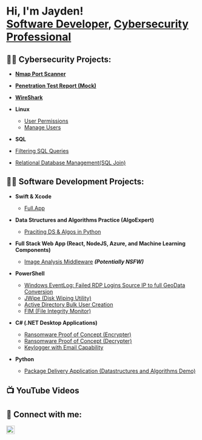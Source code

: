 <h1>Hi, I'm Jayden! <br/><a href="https://linkedin.com/in/jayden-harris-701b32234">Software Developer</a>, <a href="https://linkedin.com/in/jayden-harris-701b32234">Cybersecurity Professional</a>

<h2>👨‍💻 Cybersecurity Projects:</h2>

- <b>[Nmap Port Scanner](https://github.com/RightChoiceJayden/P-Nmap.py/blob/main/README.md)</b>

- <b>[Penetration Test Report (Mock)](https://github.com/RightChoiceJayden/Pen-Test-Report)</b>

- <b>[WireShark](https://github.com/RightChoiceJayden/Wireshark/blob/main/wireshark.md)</b>

- <b>Linux</b>
   - [User Permissions](https://github.com/RightChoiceJayden/Linux/blob/main/permissions.md)
   - [Manage Users](https://github.com/RightChoiceJayden/Linux/blob/main/ManageUsers.md)

- <b>SQL</b>
- [Filtering SQL Queries](https://github.com/RightChoiceJayden/SQL/blob/main/SQLFilters.md)
- [Relational Database Management(SQL Join)](https://github.com/RightChoiceJayden/SQL/blob/main/SQLJoin.md)


<h2>👨‍💻 Software Development Projects:</h2>

- <b>Swift & Xcode</b>
  - [Full.App](https://github.com/RightChoiceJayden/Full.App/tree/main)

- <b>Data Structures and Algorithms Practice (AlgoExpert)</b>
  - [Praciting DS & Algos in Python](https://github.com/joshmadakor1/Algorithms-Practice)
- <b>Full Stack Web App (React, NodeJS, Azure, and Machine Learning Components)</b>
  - [Image Analysis Middleware](https://github.com/joshmadakor1/4chan-Image-Analysis-Middleware-C964) <b><i>(Potentially NSFW)</b></i>
- <b>PowerShell</b>
  - [Windows EventLog: Failed RDP Logins Source IP to full GeoData Conversion](https://github.com/joshmadakor1/Sentinel-Lab)
  - [JWipe (Disk Wiping Utility)](https://github.com/joshmadakor1/Jwipe.PowerShell)
  - [Active Directory Bulk User Creation](https://github.com/joshmadakor1/AD_PS)
  - [FIM (File Integrity Monitor)](https://github.com/joshmadakor1/PowerShell-Integrity-FIM)
- <b>C# (.NET Desktop Applications)</b>
  - [Ransomware Proof of Concept (Encrypter)](https://github.com/joshmadakor1/EncrypterPOC)
  - [Ransomware Proof of Concept (Decrypter)](https://github.com/joshmadakor1/DecrypterPOC)
  - [Keylogger with Email Capability](https://github.com/joshmadakor1/Key-Logger-With-Email)
- <b>Python</b>
  - [Package Delivery Application (Datastructures and Algorithms Demo)](https://github.com/joshmadakor1/Package-Delivery-Pathfinding-Algorithm)

<h2>📺 YouTube Videos</h2>



<h2> 🤳 Connect with me:</h2>

[<img align="left" alt="JoshMadakor | LinkedIn" width="22px" src="https://cdn.jsdelivr.net/npm/simple-icons@v3/icons/linkedin.svg" />][linkedin]


[linkedin]: https://linkedin.com/in/RightChoiceJayden


